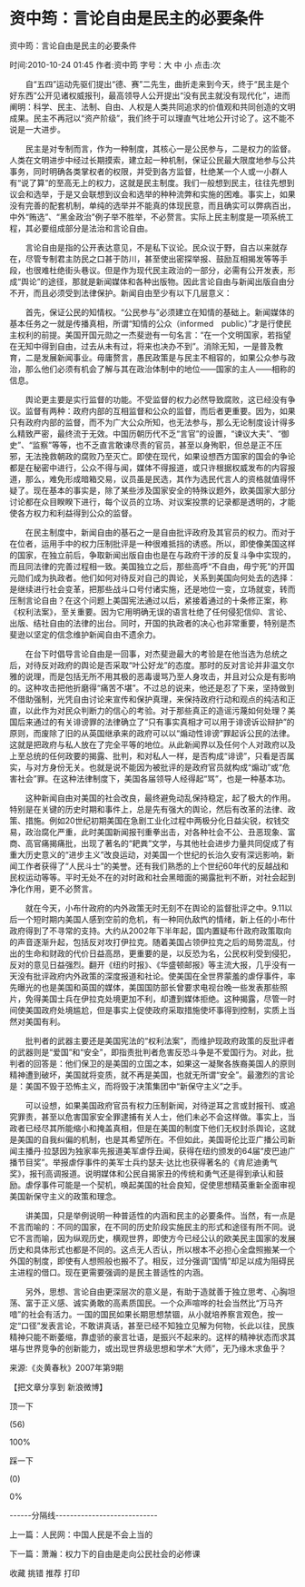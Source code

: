 # 资中筠：言论自由是民主的必要条件

资中筠：言论自由是民主的必要条件

时间:2010-10-24 01:45 作者:资中筠 字号：大 中 小 点击:次

 　　自“五四”运动先驱们提出“德、赛”二先生，曲折走来到今天，终于“民主是个好东西”公开见诸权威报刊，最高领导人公开提出“没有民主就没有现代化”，进而阐明：科学、民主、法制、自由、人权是人类共同追求的价值观和共同创造的文明成果。民主不再冠以“资产阶级”，我们终于可以理直气壮地公开讨论了。这不能不说是一大进步。

  　　民主是对专制而言，作为一种制度，其核心一是公民参与，二是权力的监督。人类在文明进步中经过长期摸索，建立起一种机制，保证公民最大限度地参与公共事务，同时明确各类掌权者的权限，并受到各方监督，杜绝某一个人或一小群人有“说了算”的至高无上的权力，这就是民主制度。我们一般想到民主，往往先想到议会和选举，于是又会联想到议会和选举的种种流弊和实施的困难。事实上，如果没有完善的配套机制，单纯的选举并不能真的体现民意，而且确实可以弊病百出，中外“贿选”、“黑金政治”例子举不胜举，不必赘言。实际上民主制度是一项系统工程，其必要组成部分是法治和言论自由。

  　　言论自由是指的公开表达意见，不是私下议论。民众议于野，自古以来就存在，尽管专制君主防民之口甚于防川，甚至使出密探举报、鼓励互相揭发等等手段，也很难杜绝街头巷议。但是作为现代民主政治的一部分，必需有公开发表，形成“舆论”的途径，那就是新闻媒体和各种出版物。因此言论自由与新闻出版自由分不开，而且必须受到法律保护。新闻自由至少有以下几层意义：

  　　首先，保证公民的知情权。“公民参与”必须建立在知情的基础上。新闻媒体的基本任务之一就是传播真相，所谓“知情的公众（informed　public）”才是行使民主权利的前提。美国开国元勋之一杰斐逊有一句名言：“在一个文明国家，若指望在无知中得到自由，过去从未有过，将来也决办不到”。消除无知，一是普及教育，二是发展新闻事业。毋庸赘言，愚民政策是与民主不相容的，如果公众参与政治，那么他们必须有机会了解与其在政治体制中的地位——国家的主人——相称的信息。

  　　舆论更主要是实行监督的功能。不受监督的权力必然导致腐败，这已经没有争议。监督有两种：政府内部的互相监督和公众的监督，而后者更重要。因为，如果只有政府内部的监督，而不为广大公众所知，也无法参与，那么无论制度设计得多么精致严密，最终流于无效。中国历朝历代不乏“言官”的设置，“谏议大夫”、“御史”、“监察”等等，也不乏直言敢谏尽责的官员，甚至以身殉职，但总是正不压邪，无法挽救朝政的腐败乃至灭亡。即使在现代，如果设想西方国家的国会的争论都是在秘密中进行，公众不得与闻，媒体不得报道，或只许根据权威发布的内容报道，那么，难免形成暗箱交易，议员虽是民选，其作为选民代言人的资格就值得怀疑了。现在基本的事实是，除了某些涉及国家安全的特殊议题外，欧美国家大部分讨论都在众目睽睽下进行，每个议员的立场、对议案投票的记录都是透明的，才能使各方权力和利益得到公众的监督。

  　　在民主制度中，新闻自由的基石之一是自由批评政府及其官员的权力。而对于在位者，运用手中的权力压制批评是一种很难抵挡的诱惑。所以，即使像美国这样的国家，在独立前后，争取新闻出版自由也是在与政府干涉的反复斗争中实现的，而且同法律的完善过程相一致。美国独立之后，那些高呼“不自由，毋宁死”的开国元勋们成为执政者。他们如何对待反对自己的舆论，关系到美国向何处去的选择：是继续进行社会变革，把那些战斗口号付诸实施，还是地位一变，立场就变，转而压制言论自由？在这个问题上美国宪法通过以后，紧接着通过的十条修正案，称《权利法案》，至关重要。因为它用明确无误的语言杜绝了任何侵犯信仰、言论、出版、结社自由的法律的出台。同时，开国的执政者的决心也非常重要，特别是杰斐逊以坚定的信念维护新闻自由不遗余力。

  　　在台下时倡导言论自由是一回事，对杰斐逊最大的考验是在他当选为总统之后，对待反对政府的舆论是否采取“叶公好龙”的态度。那时的反对言论并非温文尔雅的说理，而是包括无所不用其极的恶毒谩骂乃至人身攻击，并且对公众是有影响的。这种攻击把他折磨得“痛苦不堪”。不过总的说来，他还是忍了下来，坚持做到不借助强制，光凭自由讨论来宣传和保护真理，来保持政府行动和观点的纯洁和正直，以此作为对民众判断力的信心的考验。对于那些真正的造谣污蔑如何处理？美国后来通过的有关诽谤罪的法律确立了“只有事实真相才可以用于诽谤诉讼辩护”的原则，而废除了旧的从英国继承来的政府可以以“煽动性诽谤”罪起诉公民的法律。这就是把政府与私人放在了完全平等的地位。从此新闻界以及任何个人对政府以及上至总统的任何政要的揭露、批判，和对私人一样，是否构成“诽谤”，只看是否属实，与对方身份无关。也就是说不能因为被批评的是政府官员就构成“煽动”或“危害社会”罪。在这种法律制度下，美国各届领导人经得起“骂”，也是一种基本功。

  　　这种新闻自由对美国的社会改良，最终避免动乱保持稳定，起了极大的作用。特别是在关键的历史时期和事件上，总是先有强大的舆论，然后有改革的法律、政策、措施。例如20世纪初期美国在急剧工业化过程中两极分化日益尖锐，权钱交易，政治腐化严重，此时美国新闻报刊重拳出击，对各种社会不公、丑恶现象、富商、高官痛揭痛批，出现了著名的“耙粪”文学，与其他社会进步力量共同促成了有重大历史意义的“进步主义”改良运动，对美国一个世纪的长治久安有深远影响，新闻工作者获得了“人民斗士”的美誉。还有我们熟悉的上个世纪60年代的反越战和民权运动等等。平时无处不在的对时政和社会黑暗面的揭露批判不断，对社会起到净化作用，更不必赘言。

  　　就在今天，小布什政府的内外政策无时无刻不在舆论的监督批评之中。9.11以后一个短时期内美国人感到空前的危机，有一种同仇敌忾的情绪，新上任的小布什政府得到了不寻常的支持。大约从2002年下半年起，国内置疑布什政府政策取向的声音逐渐升起，包括反对攻打伊拉克。随着美国占领伊拉克之后的局势混乱，付出的生命和财政的代价日益高昂，更重要的是，以反恐为名，公民权利受到侵犯，反对的意见日益强烈。翻开《纽约时报》、《华盛顿邮报》等主流大报，几乎没有一天没有批评政府内外政策的深度报道和社论。使美国在全世界蒙羞的虐俘事件，率先曝光的也是美国和英国的媒体，美国国防部长曾要求电视台晚一些发表那些照片，免得美国士兵在伊拉克处境更加不利，却遭到媒体拒绝。这种揭露，尽管一时间使美国政府处境尴尬，但是事实上促使政府采取措施使坏事得到控制，实质上当然对美国有利。

  　　批判者的武器主要还是美国宪法的“权利法案”，而维护现政府政策的反批评者的武器则是“爱国”和“安全”，即指责批判者危害反恐斗争是不爱国行为。对此，批判者的回答是：他们保卫的是美国的立国之本，如果这一凝聚各族裔美国人的原则精神遭到破坏，美国就将变质，就不再是美国，也就无所谓“安全”。最激烈的言论是：美国不毁于恐怖主义，而将毁于决策集团中“新保守主义”之手。

  　　可以设想，如果美国政府官员有权力压制新闻，对待逆耳之言或封报刊、或追究罪责，甚至以危害国家安全罪逮捕有关人士，他们未必不会这样做。事实上，当政者已经尽其所能缩小和掩盖真相，但是在美国的制度下他们无权封杀舆论，这就是美国的自我纠偏的机制，也是其希望所在。不但如此，美国哥伦比亚广播公司新闻主播丹·拉瑟因为独家率先报道美军虐俘丑闻，获得在纽约颁发的64届“皮巴迪广播节目奖”。举报虐俘事件的美军士兵约瑟夫·达比也获得著名的《肯尼迪勇气奖》，报刊高调报道。说明媒体和公民自揭家丑的传统和勇气还是得到承认和鼓励。虐俘事件可能是一个契机，唤起美国的社会良知，促使思想精英重新全面审视美国新保守主义的政策和理念。

  　　讲美国，只是举例说明一种普适性的内涵和民主的必要条件。当然，有一点是不言而喻的：不同的国家，在不同的历史阶段实施民主的形式和途径有所不同。说它不言而喻，因为纵观历史，横观世界，即使方今已经公认的欧美民主国家的发展历史和具体形式也都是不同的。这点无人否认，所以根本不必担心全盘照搬某一个外国的制度，即使有人想照般也搬不了。相反，过分强调“国情”却足以成为阻碍民主进程的借口。现在更需要强调的是民主普适性的内涵。

  　　另外，思想、言论自由更深层次的意义是，有助于造就善于独立思考、心胸坦荡、富于正义感、诚实勇敢的高素质国民。一个众声喧哗的社会当然比“万马齐喑”的社会有活力。一国的国民如果长期思想禁锢，从小就培养察言观色，按一定“口径”发表言论，不敢讲真话，甚至已经不知独立见解为何物，长此以往，民族精神只能不断萎缩，靠虚骄的豪言壮语，是振兴不起来的。这样的精神状态而求其堪与世界竞争的创新能力，或出现世界级思想和学术“大师”，无乃缘木求鱼乎？



来源:《炎黄春秋》2007年第9期

【把文章分享到 新浪微博】

顶一下

(56)

100%

踩一下

(0)

0%

------分隔线----------------------------

上一篇：人民网：中国人民是不会上当的

下一篇：萧瀚：权力下的自由是走向公民社会的必修课

收藏 挑错 推荐 打印